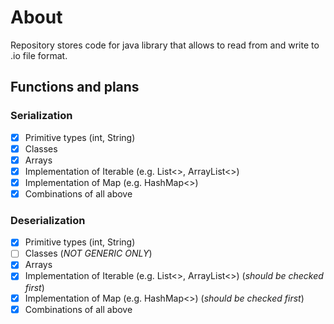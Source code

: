 # About
Repository stores code for java library that allows to read from and write to .io file format.

## Functions and plans
### Serialization
- [X] Primitive types (int, String)
- [X] Classes
- [X] Arrays 
- [X] Implementation of Iterable (e.g. List<>, ArrayList<>)
- [X] Implementation of Map (e.g. HashMap<>)
- [X] Combinations of all above
      
### Deserialization
- [X] Primitive types (int, String)
- [ ] Classes (*NOT GENERIC ONLY*)
- [X] Arrays 
- [X] Implementation of Iterable (e.g. List<>, ArrayList<>) (*should be checked first*)
- [X] Implementation of Map (e.g. HashMap<>) (*should be checked first*)
- [X] Combinations of all above
